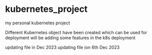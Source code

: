 # kubernetes_project
my personal kubernetes project

Different Kubernetes object have been created which can be used for deployment 
will be adding some features in the k8s deployment

updating file in Dec 2023
updating file ion 6th Dec 2023
